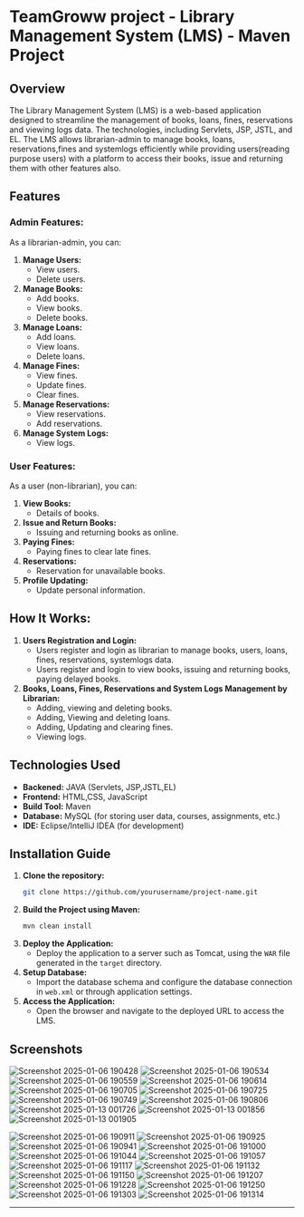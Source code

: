 # TeamGroww project - Library Management System (LMS) - Maven Project

## Overview
The Library Management System (LMS) is a web-based application designed to streamline the management of books, loans, fines, reservations and viewing logs data. The technologies, including Servlets, JSP, JSTL, and EL. The LMS allows librarian-admin to manage books, loans, reservations,fines and systemlogs efficiently while providing users(reading purpose users) with a platform to access their books, issue and returning them with other features also.

## Features

### Admin Features:
As a librarian-admin, you can:
1. **Manage Users:**
   - View users.
   - Delete users.
2. **Manage Books:**
   - Add books.
   - View books.
   - Delete books.
3. **Manage Loans:**
   - Add loans.
   - View loans.
   - Delete loans.
4. **Manage Fines:**
   - View fines.
   - Update fines.
   - Clear fines.
5. **Manage Reservations:**
   - View reservations.
   - Add reservations.
6. **Manage System Logs:**
   - View logs.

### User Features:
As a user (non-librarian), you can:
1. **View Books:**
   - Details of books.
2. **Issue and Return Books:**
   - Issuing and returning books as online.
3. **Paying Fines:**
   - Paying fines to clear late fines.
4. **Reservations:**
   - Reservation for unavailable books.
5. **Profile Updating:**
   - Update personal information.

## How It Works:

1. **Users Registration and Login:**
   - Users register and login as librarian to manage books, users, loans, fines, reservations, systemlogs data.
   - Users register and login to view books, issuing and returning books, paying delayed books.
2. **Books, Loans, Fines, Reservations and System Logs Management by Librarian:**
   - Adding, viewing and deleting books.
   - Adding, Viewing and deleting loans.
   - Adding, Updating and clearing fines.
   - Viewing logs.

## Technologies Used
- **Backened:** JAVA (Servlets, JSP,JSTL,EL)
- **Frontend:** HTML,CSS, JavaScript
- **Build Tool:** Maven
- **Database:** MySQL (for storing user data, courses, assignments, etc.)
- **IDE:** Eclipse/IntelliJ IDEA (for development)

## Installation Guide

1. **Clone the repository:**
   ```bash
   git clone https://github.com/yourusername/project-name.git
   ```
2. **Build the Project using Maven:**
   ```bash
   mvn clean install
   ```
3. **Deploy the Application:**
   - Deploy the application to a server such as Tomcat, using the `WAR` file generated in the `target` directory.
4. **Setup Database:**
   - Import the database schema and configure the database connection in `web.xml` or through application settings.
5. **Access the Application:**
   - Open the browser and navigate to the deployed URL to access the LMS.

## Screenshots

![Screenshot 2025-01-06 190428](https://github.com/user-attachments/assets/35906020-14ab-46b0-a5f7-d19ef101c43b)
![Screenshot 2025-01-06 190534](https://github.com/user-attachments/assets/0b444585-2ab6-4830-a9bf-35011caa2f4a)
![Screenshot 2025-01-06 190559](https://github.com/user-attachments/assets/c75081c8-d013-44ca-b103-c706e391f5f3)
![Screenshot 2025-01-06 190614](https://github.com/user-attachments/assets/0932b579-79ae-4f49-88c9-250cf5345e13)
![Screenshot 2025-01-06 190705](https://github.com/user-attachments/assets/3ea8b29f-2cb5-4802-9741-53dbc8e9b12e)
![Screenshot 2025-01-06 190725](https://github.com/user-attachments/assets/a6ddbaa8-6e21-4c7b-8d40-151838127286)
![Screenshot 2025-01-06 190749](https://github.com/user-attachments/assets/8b0cd806-d960-4342-8708-58382019bafc)
![Screenshot 2025-01-06 190806](https://github.com/user-attachments/assets/8327320f-1029-4ff1-ba87-77a274c4c44a)
![Screenshot 2025-01-13 001726](https://github.com/user-attachments/assets/531a010f-233f-49fe-b84b-325291462328)
![Screenshot 2025-01-13 001856](https://github.com/user-attachments/assets/8a306fdc-639b-461a-b722-223168dad1fb)
![Screenshot 2025-01-13 001905](https://github.com/user-attachments/assets/9a993665-c5b6-4239-a08c-78de2d282059)

![Screenshot 2025-01-06 190911](https://github.com/user-attachments/assets/939e9727-272c-4ce8-a6c1-7679eb432351)
![Screenshot 2025-01-06 190925](https://github.com/user-attachments/assets/e260cd19-fad1-4ef2-984e-2d4bf544c20b)
![Screenshot 2025-01-06 190941](https://github.com/user-attachments/assets/2826a77e-cbfc-48fc-878c-3e227151fd28)
![Screenshot 2025-01-06 191000](https://github.com/user-attachments/assets/cff05a26-b03e-4dae-9d95-ad5d6ed9fc5b)
![Screenshot 2025-01-06 191044](https://github.com/user-attachments/assets/a787f42e-fb06-4e1a-90df-db9eb756409b)
![Screenshot 2025-01-06 191057](https://github.com/user-attachments/assets/49ad4dc8-0f6a-46cf-97ff-4d78c6f66e41)
![Screenshot 2025-01-06 191117](https://github.com/user-attachments/assets/6be8f5cc-c8c8-4120-8ed4-4f7eb0a30a80)
![Screenshot 2025-01-06 191132](https://github.com/user-attachments/assets/911d1961-45d9-4829-b0d8-d8021f37274e)
![Screenshot 2025-01-06 191150](https://github.com/user-attachments/assets/5f7a3b27-2e56-4439-bb27-940717ece512)
![Screenshot 2025-01-06 191207](https://github.com/user-attachments/assets/10a492bb-7d7d-45ce-9ad5-69650c9ebe91)
![Screenshot 2025-01-06 191228](https://github.com/user-attachments/assets/93d9d9be-5c0a-4eec-8438-3f751f25e74d)
![Screenshot 2025-01-06 191250](https://github.com/user-attachments/assets/69e9fb0b-d48f-4aca-a5fd-d5d7502225d2)
![Screenshot 2025-01-06 191303](https://github.com/user-attachments/assets/5e92749c-8ba9-44db-83ce-72906876f127)
![Screenshot 2025-01-06 191314](https://github.com/user-attachments/assets/1cfcdf64-28c7-47f4-abfb-de5b31c98f75)





---
